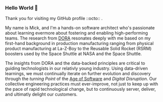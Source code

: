 ### Hello World 👋

Thank you for visiting my GitHub profile ::octo:: .

My name is Mick, and I'm a hands-on software architect who's passionate about learning evermore about fostering and enabling high-performing teams.  The research from [DORA](https://bit.ly/dora-bfd) resonates deeply with me based on my first-hand background in production manufacturing ranging from physical product manufacturing at La-Z-Boy to the Reusable Solid Rocket (RSRM) boosters used by the Space Shuttle at NASA and the Space Shuttle.  

The insights from DORA and the data-backed principles are critical to guiding technologists in our relativly young industry.  Using data-driven learnings, we must continually iterate on further evolution and discovery through the _turning Point_ of the [Age of Software](https://www.tasktop.com/blog/covid-19-triggered-the-turning-point) and _Digital Disruption_.  Our collective engineering practices must ever-improve, not just to keep up with the pace of rapid technological change, but to continuously server, deliver, and ultimatly delight our customers.

<!--
**Mickelback00/mickelback00** is a ✨ _special_ ✨ repository because its `README.md` (this file) appears on your GitHub profile.

Here are some ideas to get you started:

- 🔭 I’m currently working on ...
- 🌱 I’m currently learning ...
- 👯 I’m looking to collaborate on ...
- 🤔 I’m looking for help with ...
- 💬 Ask me about ...
- 📫 How to reach me: ...
- 😄 Pronouns: ...
- ⚡ Fun fact: ...
-->

